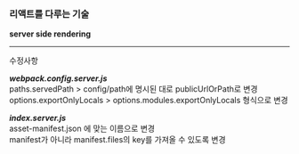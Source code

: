 <h3>리액트를 다루는 기술</h3> 
<b>server side rendering</b>
<hr/>
<p>수정사항</p>

***webpack.config.server.js*** <br/>
paths.servedPath > config/path에 명시된 대로 publicUrlOrPath로 변경 <br/>
options.exportOnlyLocals > options.modules.exportOnlyLocals 형식으로 변경

***index.server.js*** <br/>
asset-manifest.json 에 맞는 이름으로 변경 <br/>
manifest가 아니라 manifest.files의 key를 가져올 수 있도록 변경


